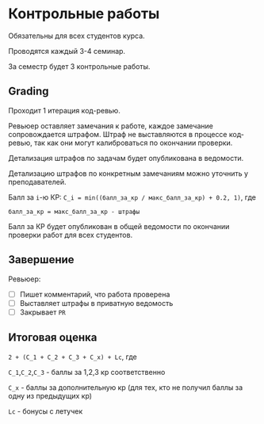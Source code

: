 # Контрольные работы

Обязательны для всех студентов курса.

Проводятся каждый 3-4 семинар.

За семестр будет 3 контрольные работы.

## Grading

Проходит 1 итерация код-ревью.

Ревьюер оставляет замечания к работе, каждое замечание сопровождается штрафом. Штраф не выставляются в процессе код-ревью, так как они могут калиброваться по окончании проверки.

Детализация штрафов по задачам будет опубликована в ведомости.

Детализацию штрафов по конкретным замечаниям можно уточнить у преподавателей.

Балл за `i`-ю КР: `C_i = min((балл_за_кр / макс_балл_за_кр) + 0.2, 1)`, где

`балл_за_кр = макс_балл_за_кр - штрафы`

Балл за КР будет опубликован в общей ведомости по окончании проверки работ для всех студентов.

## Завершение

Ревьюер:
- [ ] Пишет комментарий, что работа проверена
- [ ] Выставляет штрафы в приватную ведомость
- [ ] Закрывает `PR`

## Итоговая оценка

`2 + (C_1 + C_2 + C_3 + C_x) + Lc`, где

`C_1`,`C_2`,`C_3` - баллы за 1,2,3 кр соответственно

`C_x` - баллы за дополнительную кр (для тех, кто не получил баллы за одну из предыдущих кр)

`Lc` - бонусы с летучек






